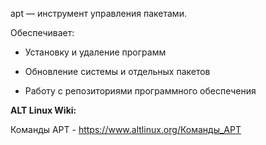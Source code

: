 apt — инструмент управления пакетами.

Обеспечивает:

* Установку и удаление программ

* Обновление системы и отдельных пакетов

* Работу с репозиториями программного обеспечения

**ALT Linux Wiki:**

Команды APT - <https://www.altlinux.org/Команды_APT>
